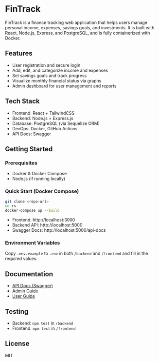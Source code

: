 # FinTrack

FinTrack is a finance tracking web application that helps users manage personal income, expenses, savings goals, and investments. It is built with React, Node.js, Express, and PostgreSQL, and is fully containerized with Docker.

## Features
- User registration and secure login
- Add, edit, and categorize income and expenses
- Set savings goals and track progress
- Visualize monthly financial status via graphs
- Admin dashboard for user management and reports

## Tech Stack
- Frontend: React + TailwindCSS
- Backend: Node.js + Express.js
- Database: PostgreSQL (via Sequelize ORM)
- DevOps: Docker, GitHub Actions
- API Docs: Swagger

## Getting Started

### Prerequisites
- Docker & Docker Compose
- Node.js (if running locally)

### Quick Start (Docker Compose)
```bash
git clone <repo-url>
cd rs
docker-compose up --build
```

- Frontend: http://localhost:3000
- Backend API: http://localhost:5000
- Swagger Docs: http://localhost:5000/api-docs

### Environment Variables
Copy `.env.example` to `.env` in both `/backend` and `/frontend` and fill in the required values.

## Documentation
- [API Docs (Swagger)](backend/swagger.yaml)
- [Admin Guide](docs/admin_guide.md)
- [User Guide](docs/user_guide.md)

## Testing
- Backend: `npm test` in `/backend`
- Frontend: `npm test` in `/frontend`

## License
MIT 